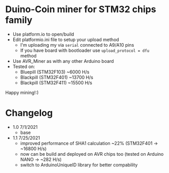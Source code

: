 # Duino-Coin miner for STM32 chips family

- Use platform.io to open/build
- Edit platformio.ini file to setup your upload method
    - I'm uploading my via `serial` connected to A9/A10 pins
    - If you have board with bootloader use `upload_protocol = dfu` method  
- Use AVR_Miner as with any other Arduino board
- Tested on:
    - Bluepill (STM32F103) ~6000 H/s
    - Blackpill (STM32F401) ~13700 H/s
    - Blackpill (STM32F411) ~15500 H/s

Happy mining!:)

# Changelog

- 1.0   7/1/2021
    - base
- 1.1   7/25/2021
    - improved performance of SHA1 calculation ~22% (STM32F401 -> ~16800 H/s)
    - now can be build and deployed on AVR chips too (tested on Arduino NANO -> ~282 H/s)
    - switch to ArduinoUniqueID library for better compability
